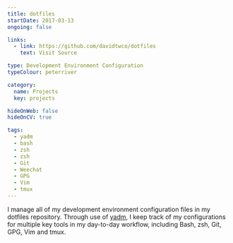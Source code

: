 ```yaml
---
title: dotfiles
startDate: 2017-03-13
ongoing: false

links:
  - link: https://github.com/davidtwco/dotfiles
    text: Visit Source

type: Development Environment Configuration
typeColour: peterriver

category:
  name: Projects
  key: projects

hideOnWeb: false
hideOnCV: true

tags:
  - yadm
  - bash
  - zsh
  - zsh
  - Git
  - Weechat
  - GPG
  - Vim
  - tmux
---
```

I manage all of my development environment configuration files in my dotfiles repository. Through use of [yadm](https://thelocehiliosan.github.io/yadm/), I keep track of my configurations for multiple key tools in my day-to-day workflow, including Bash, zsh, Git, GPG, Vim and tmux.

